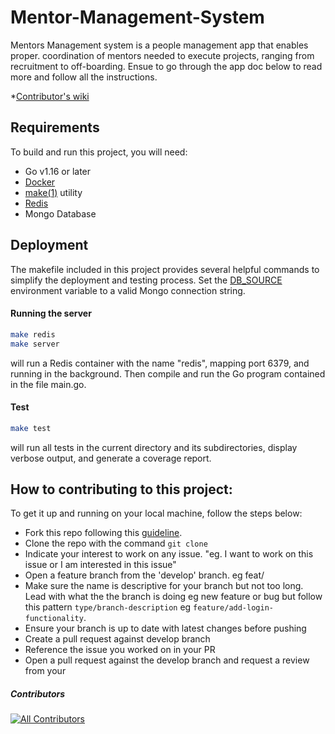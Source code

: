 # Mentor-Management-System

Mentors Management system is a people management app that enables proper.
coordination of mentors needed to execute projects, ranging from recruitment to off-boarding. Ensue to go through the app doc below to read more and follow all the instructions.

\*[Contributor's wiki](https://github.com/ALCOpenSource/Mentor-Management-System-Team-7/wiki)

## Requirements
To build and run this project, you will need:
-   Go v1.16 or later
-   [Docker](https://www.digitalocean.com/community/tutorials/how-to-install-and-use-docker-on-ubuntu-20-04)
-   [make(1)](https://man7.org/linux/man-pages/man1/make.1.html) utility
-   [Redis](https://redis.io/)
-   Mongo Database

## Deployment
The makefile included in this project provides several helpful commands to simplify the deployment and testing process. Set the [DB_SOURCE]("./app.env") environment variable to a valid Mongo connection string. 

#### Running the server

```bash
make redis
make server
```
will run a Redis container with the name "redis", mapping port 6379, and running in the background. Then compile and run the Go program contained in the file main.go.

#### Test

```bash
make test
```
will run all tests in the current directory and its subdirectories, display verbose output, and generate a coverage report.

## How to contributing to this project:

To get it up and running on your local machine, follow the steps below:

*   Fork this repo following this [guideline](https://docs.github.com/en/get-started/quickstart/fork-a-repo).
*   Clone the repo with the command `git clone`
*   Indicate your interest to work on any issue. "eg. I want to work on this issue or I am interested in this issue"
*   Open a feature branch from the 'develop' branch. eg feat/
*   Make sure the name is descriptive for your branch but not too long. Lead with what the the branch is doing eg new feature or bug but follow this pattern `type/branch-description` eg `feature/add-login-functionality`.
*   Ensure your branch is up to date with latest changes before pushing
*   Create a pull request against develop branch
*   Reference the issue you worked on in your PR
*   Open a pull request against the develop branch and request a review from your

##### Contributors

<!-- ALL-CONTRIBUTORS-LIST:START - Do not remove or modify this section -->

<!-- prettier-ignore-start -->

<!-- markdownlint-disable -->

<!-- markdownlint-restore -->

<!-- prettier-ignore-end -->

<!-- ALL-CONTRIBUTORS-LIST:END -->

<!-- ALL-CONTRIBUTORS-BADGE:START - Do not remove or modify this section -->

[![All Contributors](https://img.shields.io/badge/all_contributors-8-orange.svg?style=flat-square)](#contributors)

<!-- ALL-CONTRIBUTORS-BADGE:END -->
